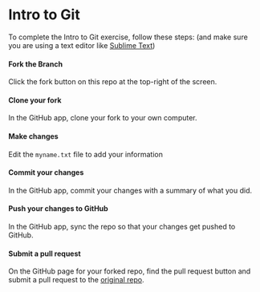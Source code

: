 # Intro to Git

To complete the Intro to Git exercise, follow these steps: (and make sure you are using a text editor like [Sublime Text](http://www.sublimetext.com/))

#### Fork the Branch

Click the fork button on this repo at the top-right of the screen.

#### Clone your fork

In the GitHub app, clone your fork to your own computer.

#### Make changes

Edit the `myname.txt` file to add your information

#### Commit your changes

In the GitHub app, commit your changes with a summary of what you did.

#### Push your changes to GitHub

In the GitHub app, sync the repo so that your changes get pushed to GitHub.

#### Submit a pull request

On the GitHub page for your forked repo, find the pull request button and submit a pull request to the [original repo](https://github.com/Medill/Intro-to-Git).